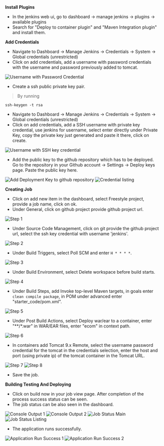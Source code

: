 **Install Plugins**
- In the jenkins web ui, go to dashboard -> manage jenkins -> plugins -> available plugins
- Search for "Deploy to container plugin" and "Maven Integration plugin" and install them.

**Add Credentials**
- Navigate to Dashboard -> Manage Jenkins -> Credentials -> System -> Global credentials (unrestricted)
- Click on add credentials, add a username with password credentials with the username and password previously added to tomcat.

![Username with Password Credential](images/cicd/creating-username-with-password-credential.png)

- Create a ssh public private key pair.
> By running
```
ssh-keygen -t rsa
```
- Navigate to Dashboard -> Manage Jenkins -> Credentials -> System -> Global credentials (unrestricted)
- Click on add credentials, add a SSH username with private key credential, use jenkins for username, select enter directly under Private Key, copy the private key just generated and paste it there, click on create.

![Username with SSH key credential](images/cicd/creating-username-with-sshkey-credential-2.png)

- Add the public key to the github repository which has to be deployed. Go to the repository in your Github account -> Settings -> Deploy keys page. Paste the public key here.

![Add Deployment Key to github repository](images/cicd/adding-deploymentkey-to-github-repository.png)
![Credential listing](images/cicd/credentials-list.png)

**Creating Job**
- Click on add new item in the dashboard, select Freestyle project, provide a job name, click on ok.
- Under General, click on github project provide github project url.

![Step 1](images/cicd/configure-job-1.png)

- Under Source Code Management, click on git provide the github project url, select the ssh key credential with username 'jenkins'.

![Step 2](images/cicd/configure-job-2.png)

- Under Build Triggers, select Poll SCM and enter `H * * * *`.

![Step 3](images/cicd/configure-job-3.png)

- Under Build Environment, select Delete workspace before build starts.

![Step 4](images/cicd/configure-job-4.png)

- Under Build Steps, add Invoke top-level Maven targets, in goals enter `clean compile package`, in POM under advanced enter "starter\_code/pom.xml".

![Step 5](images/cicd/configure-job-5.png)

- Under Post Build Actions, select Deploy war/ear to a container, enter "\*\*/\*.war" in WAR/EAR files, enter "ecom" in context path.

![Step 6](images/cicd/configure-job-6.png)

- In containers add Tomcat 9.x Remote, select the username password credential for the tomcat in the credentials selection, enter the host and port (using private ip) of the tomcat container in the Tomcat URL.

![Step 7](images/cicd/configure-job-7.png)
![Step 8](images/cicd/configure-job-8.png)

- Save the job.

**Building Testing And Deploying**
- Click on build now in your job view page. After completion of the process success status can be seen.
- The job status can be also seen in the dashboard.

![Console Output 1](images/cicd/job-success-console-output-1.png)
![Console Output 2](images/cicd/job-success-console-output-2.png)
![Job Status Main](images/cicd/job-status-main-page.png)
![Job Status Listing](images/cicd/job-status-listing.png)

- The application runs successfully.

![Application Run Success 1](images/cicd/application-run-success-1.png)
![Application Run Success 2](images/cicd/application-run-success-2.png)
